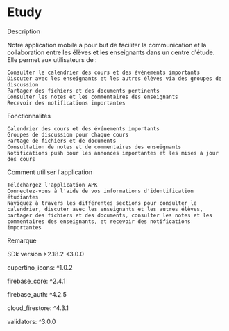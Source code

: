 # Etudy

Description

Notre application mobile a pour but de faciliter la communication et la collaboration entre les élèves et les enseignants dans un centre d'étude. Elle permet aux utilisateurs de :

    Consulter le calendrier des cours et des événements importants
    Discuter avec les enseignants et les autres élèves via des groupes de discussion
    Partager des fichiers et des documents pertinents
    Consulter les notes et les commentaires des enseignants
    Recevoir des notifications importantes

Fonctionnalités

    Calendrier des cours et des événements importants
    Groupes de discussion pour chaque cours
    Partage de fichiers et de documents
    Consultation de notes et de commentaires des enseignants
    Notifications push pour les annonces importantes et les mises à jour des cours

Comment utiliser l'application

    Téléchargez l'application APK
    Connectez-vous à l'aide de vos informations d'identification étudiantes
    Naviguez à travers les différentes sections pour consulter le calendrier, discuter avec les enseignants et les autres élèves, partager des fichiers et des documents, consulter les notes et les commentaires des enseignants, et recevoir des notifications importantes

Remarque

  SDk version >2.18.2 <3.0.0
  
  cupertino_icons: ^1.0.2
  
  firebase_core: ^2.4.1
  
  firebase_auth: ^4.2.5
  
  cloud_firestore: ^4.3.1
  
  validators: ^3.0.0
  
